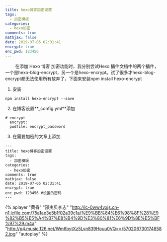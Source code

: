 ```yaml
---
title: hexo博客加密设置
tags:
  - 加密模板
categories:
  - hexo加密
comments: true
mathjax: false
date: 2019-07-05 02:31:41
encrypt: true
enc_pwd: 123456
---
```


&emsp;&emsp; 在添加 Hexo 博客 加密功能时，我分别尝试Hexo 插件文档中的两个插件，一个是hexo-blog-encrypt，另一个是hexo-encrypt。试了很多才hexo-blog-encrypt都无法使用所有放弃了，下面来安装npm install hexo-encrypt
1. 安装
```
npm install hexo-encrypt --save
```
2. 在博客设置**_config.yml**添加
```
# encrypt
  encrypt:     
  pwdfile: encrypt_password
```
3. 在需要加密的文章上添加
```
---
title: hexo博客加密设置
tags:
  - 加密模板
categories:
  - hexo加密
comments: true
mathjax: false
date: 2019-07-05 02:31:41
encrypt: true 
enc_pwd: 123456 #设置的密码
---
```

{% aplayer "黄昏" "邵夷贝李志" "http://lc-0ww4yxjs.cn-n1.lcfile.com/75a1ae3e5b1f02a39c1a/%E9%BB%84%E6%98%8F%28%E9%82%B5%E5%A4%B7%E8%B4%9D%E3%80%81%E6%9D%8E%E5%BF%97%29.m4a" "http://p4.music.126.net/Wm6bytXz5Lvn839Houu0VQ==/5702067301748582.jpg" "autoplay" %}


